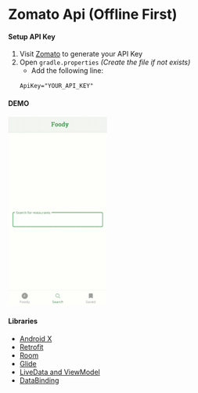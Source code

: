 # Zomato Api (Offline First)

#### Setup API Key
1. Visit [Zomato](https://developers.zomato.com/api) to generate your API Key
2. Open `gradle.properties` *(Create the file if not exists)*
   - Add the following line:
    ```
    ApiKey="YOUR_API_KEY"
    ``` 
#### DEMO
<img src="img.gif" width="40%">
     
#### Libraries
- [Android X](https://developer.android.com/jetpack/androidx)
- [Retrofit](http://square.github.io/retrofit/)
- [Room](https://developer.android.com/topic/libraries/architecture/room)
- [Glide](https://github.com/bumptech/glide)
- [LiveData and ViewModel](https://developer.android.com/topic/libraries/architecture/)
- [DataBinding](https://developer.android.com/topic/libraries/data-binding/)


